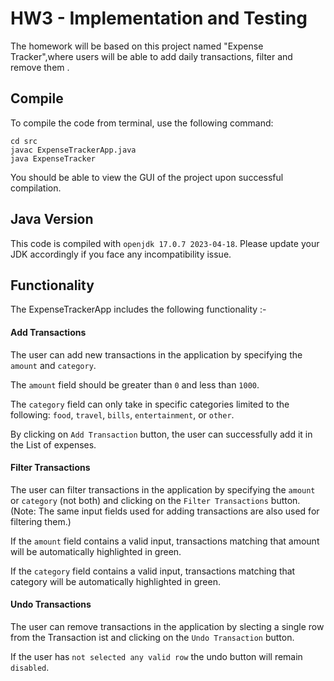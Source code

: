 # HW3 - Implementation and Testing

The homework will be based on this project named "Expense Tracker",where users will be able to add daily transactions, filter and remove them . 

## Compile

To compile the code from terminal, use the following command:
```
cd src
javac ExpenseTrackerApp.java
java ExpenseTracker
```

You should be able to view the GUI of the project upon successful compilation. 

## Java Version
This code is compiled with ```openjdk 17.0.7 2023-04-18```. Please update your JDK accordingly if you face any incompatibility issue.

## Functionality

The ExpenseTrackerApp includes the following functionality :- 

#### Add Transactions

The user can add new transactions in the application by specifying the `amount` and `category`.

The `amount` field should be greater than `0` and less than `1000`. 

The `category` field can only take in specific categories limited to the following: `food`, `travel`, `bills`, `entertainment`, or `other`.

By clicking on `Add Transaction` button, the user can successfully add it in the List of expenses. 

#### Filter Transactions

The user can filter transactions in the application by specifying the `amount` or `category` (not both) and clicking on the `Filter Transactions` button. (Note: The same input fields used for adding transactions are also used for filtering them.)

If the `amount` field contains a valid input, transactions matching that amount will be automatically highlighted in green.

If the `category` field contains a valid input, transactions matching that category will be automatically highlighted in green.

#### Undo Transactions

The user can remove transactions in the application by slecting a single row from the Transaction ist and clicking on the `Undo Transaction` button. 

If the user has `not selected any valid row` the undo button will remain `disabled`.


